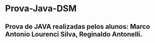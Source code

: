 # Prova-Java-DSM
## Prova de JAVA realizadas pelos alunos: Marco Antonio Lourenci Silva, Reginaldo Antonelli.
